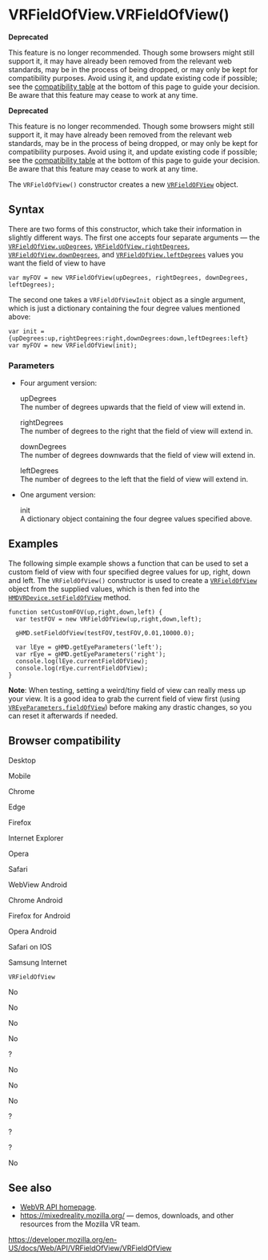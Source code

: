 VRFieldOfView.VRFieldOfView()
=============================

**Deprecated**

This feature is no longer recommended. Though some browsers might still support it, it may have already been removed from the relevant web standards, may be in the process of being dropped, or may only be kept for compatibility purposes. Avoid using it, and update existing code if possible; see the [compatibility table](#browser_compatibility) at the bottom of this page to guide your decision. Be aware that this feature may cease to work at any time.

**Deprecated**

This feature is no longer recommended. Though some browsers might still support it, it may have already been removed from the relevant web standards, may be in the process of being dropped, or may only be kept for compatibility purposes. Avoid using it, and update existing code if possible; see the [compatibility table](#browser_compatibility) at the bottom of this page to guide your decision. Be aware that this feature may cease to work at any time.

The `VRFieldOfView()` constructor creates a new [`VRFieldOFView`](../vrfieldofview) object.

Syntax
------

There are two forms of this constructor, which take their information in slightly different ways. The first one accepts four separate arguments — the [`VRFieldOfView.upDegrees`](updegrees), [`VRFieldOfView.rightDegrees`](rightdegrees), [`VRFieldOfView.downDegrees`](downdegrees), and [`VRFieldOfView.leftDegrees`](leftdegrees) values you want the field of view to have

    var myFOV = new VRFieldOfView(upDegrees, rightDegrees, downDegrees, leftDegrees);

The second one takes a `VRFieldOfViewInit` object as a single argument, which is just a dictionary containing the four degree values mentioned above:

    var init = {upDegrees:up,rightDegrees:right,downDegrees:down,leftDegrees:left}
    var myFOV = new VRFieldOfView(init);

### Parameters

-   Four argument version:

    upDegrees  
    The number of degrees upwards that the field of view will extend in.

    rightDegrees  
    The number of degrees to the right that the field of view will extend in.

    downDegrees  
    The number of degrees downwards that the field of view will extend in.

    leftDegrees  
    The number of degrees to the left that the field of view will extend in.

-   One argument version:

    init  
    A dictionary object containing the four degree values specified above.

Examples
--------

The following simple example shows a function that can be used to set a custom field of view with four specified degree values for up, right, down and left. The `VRFieldOfView()` constructor is used to create a [`VRFieldOfView`](../vrfieldofview) object from the supplied values, which is then fed into the [`HMDVRDevice.setFieldOfView`](../hmdvrdevice/setfieldofview) method.

    function setCustomFOV(up,right,down,left) {
      var testFOV = new VRFieldOfView(up,right,down,left);

      gHMD.setFieldOfView(testFOV,testFOV,0.01,10000.0);

      var lEye = gHMD.getEyeParameters('left');
      var rEye = gHMD.getEyeParameters('right');
      console.log(lEye.currentFieldOfView);
      console.log(rEye.currentFieldOfView);
    }

**Note**: When testing, setting a weird/tiny field of view can really mess up your view. It is a good idea to grab the current field of view first (using [`VREyeParameters.fieldOfView`](../vreyeparameters/fieldofview)) before making any drastic changes, so you can reset it afterwards if needed.

Browser compatibility
---------------------

Desktop

Mobile

Chrome

Edge

Firefox

Internet Explorer

Opera

Safari

WebView Android

Chrome Android

Firefox for Android

Opera Android

Safari on IOS

Samsung Internet

`VRFieldOfView`

No

No

No

No

?

No

No

No

?

?

?

No

See also
--------

-   [WebVR API homepage](../webvr_api).
-   <https://mixedreality.mozilla.org/> — demos, downloads, and other resources from the Mozilla VR team.

<a href="https://developer.mozilla.org/en-US/docs/Web/API/VRFieldOfView/VRFieldOfView" class="_attribution-link">https://developer.mozilla.org/en-US/docs/Web/API/VRFieldOfView/VRFieldOfView</a>
